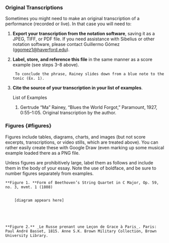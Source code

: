 ### Original Transcriptions

Sometimes you might need to make an original transcription of a performance (recorded or live).  In that case you will need to:

1. **Export your transcription from the notation software**, saving it as a JPEG, TIFF, or PDF file. If you need assistance with Sibelius or other notation software, please contact Guillermo Gómez (ggomez1@haverford.edu).
2. **Label, store, and reference this file** in the same manner as a score example (see steps 3–8 above).

        To conclude the phrase, Rainey slides down from a blue note to the tonic (Ex. 1).

3. **Cite the source of your transcription in your list of examples**.

    List of Examples

    1. Gertrude “Ma” Rainey, “Blues the World Forgot,” Paramount, 1927, 0:55–1:05.  Original transcription by the author.

### Figures {#figures}

Figures include tables, diagrams, charts, and images (but not score excerpts, transcriptions, or video stills, which are treated above).   You can rather easily create these with Google Draw (even marking up some musical example loaded there as a PNG file.

Unless figures are prohibitively large, label them as follows and include them in the body of your essay. Note the use of boldface, and be sure to number figures separately from examples.

    **Figure 1. **Form of Beethoven’s String Quartet in C Major, Op. 59, no. 3, mvmt. 1 (1808)


        [diagram appears here]


        


    **Figure 2.** _Le Russe prenant une Leçon de Grace à Paris_. Paris: Paul André Basset, 1815. Anne S.K. Brown Military Collection, Brown University Library. 
